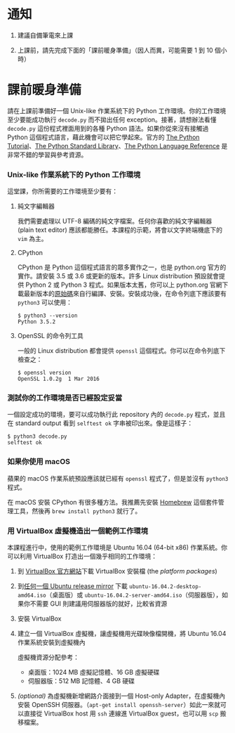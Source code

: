 # 通知


 1. 建議自備筆電來上課

 2. 上課前，請先完成下面的「課前暖身準備」（因人而異，可能需要 1 到 10 個小時）


# 課前暖身準備


請在上課前準備好一個 Unix-like 作業系統下的 Python 工作環境。你的工作環境至少要能成功執行 `decode.py` 而不拋出任何 exception。接著，請想辦法看懂 `decode.py` 這份程式裡面用到的各種 Python 語法。如果你從來沒有接觸過 Python 這個程式語言，藉此機會可以把它學起來。官方的 [The Python Tutorial][tut_doc]、[The Python Standard Library][lib_doc]、[The Python Language Reference][lan_doc] 是非常不錯的學習與參考資源。

[tut_doc]: https://docs.python.org/3/tutorial/index.html
[lib_doc]: https://docs.python.org/3/library/index.html
[lan_doc]: https://docs.python.org/3/reference/index.html


### Unix-like 作業系統下的 Python 工作環境


這堂課，你所需要的工作環境至少要有：

 1. 純文字編輯器

    我們需要處理以 UTF-8 編碼的純文字檔案。任何你喜歡的純文字編輯器 (plain text editor) 應該都能勝任。本課程的示範，將會以文字終端機底下的 `vim` 為主。

 2. CPython

    CPython 是 Python 這個程式語言的眾多實作之一，也是 python.org 官方的實作。請安裝 3.5 或 3.6 或更新的版本。許多 Linux distribution 預設就會提供 Python 2 或 Python 3 程式。如果版本太舊，你可以上 python.org 官網下載最新版本的[原始碼](https://www.python.org/downloads/source/)來自行編譯、安裝。安裝成功後，在命令列底下應該要有 `python3` 可以使用：

        $ python3 --version
        Python 3.5.2

 3. OpenSSL 的命令列工具

    一般的 Linux distribution 都會提供 `openssl` 這個程式。你可以在命令列底下檢查之：

        $ openssl version
        OpenSSL 1.0.2g  1 Mar 2016


### 測試你的工作環境是否已經設定妥當


一個設定成功的環境，要可以成功執行此 repository 內的 `decode.py` 程式，並且在 standard output 看到 `selftest ok` 字串被印出來。像是這樣子：

    $ python3 decode.py
    selftest ok


### 如果你使用 macOS


蘋果的 macOS 作業系統預設應該就已經有 `openssl` 程式了，但是並沒有 `python3` 程式。

在 macOS 安裝 CPython 有很多種方法。我推薦先安裝 [Homebrew](https://brew.sh/) 這個套件管理工具，然後再 `brew install python3` 就行了。


### 用 VirtualBox 虛擬機造出一個範例工作環境


本課程進行中，使用的範例工作環境是 Ubuntu 16.04 (64-bit x86) 作業系統。你可以利用 VirtualBox 打造出一個幾乎相同的工作環境：


 1. 到 [VirtualBox 官方網站][vb]下載 VirtualBox 安裝檔 (the *platform packages*)

 2. 到[任何一個 Ubuntu release mirror][release_mirror] 下載 `ubuntu-16.04.2-desktop-amd64.iso`（桌面版）或 `ubuntu-16.04.2-server-amd64.iso`（伺服器版），如果你不需要 GUI 則建議用伺服器版的就好，比較省資源

 3. 安裝 VirtualBox

 4. 建立一個 VirtualBox 虛擬機，讓虛擬機用光碟映像檔開機，將 Ubuntu 16.04 作業系統安裝到虛擬機內

    虛擬機資源分配參考：

      - 桌面版：1024 MB 虛擬記憶體、16 GB 虛擬硬碟
      - 伺服器版：512 MB 記憶體、4 GB 硬碟

 5. *(optional)* 為虛擬機新增網路介面接到一個 Host-only Adapter，在虛擬機內安裝 OpenSSH 伺服器。（`apt-get install openssh-server`）如此一來就可以直接從 VirtualBox host 用 `ssh` 連線進 VirtualBox guest，也可以用 `scp` 搬移檔案。


[vb]: https://www.virtualbox.org/wiki/Downloads
[release_mirror]: http://tw.releases.ubuntu.com/xenial/
